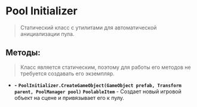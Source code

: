 ﻿# Pool Initializer

> Статический класс с утилитами для автоматической анициализации пула.

## Методы:

> Класс является статическим, поэтому для работы его методов не требуется создавать его экземпляр.

- **-** **`PoolInitializer.CreateGameObject(GameObject prefab, Transform parent, PoolManager pool)`** **`PoolableItem`** - Создает новый игровой объект на сцене и привязывает его к пулу.